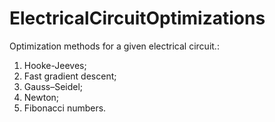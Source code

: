# ElectricalCircuitOptimizations
Optimization methods for a given electrical circuit.:
1. Hooke-Jeeves;
2. Fast gradient descent;
3. Gauss–Seidel;
4. Newton;
5. Fibonacci numbers.
